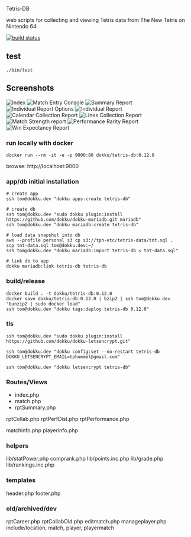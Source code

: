 Tetris-DB

web scripts for collecting and viewing Tetris data from The New Tetris on Nintendo 64

[![build status](https://secure.travis-ci.org/tphummel/tetris-db.png)](http://travis-ci.org/tphummel/tetris-db)

## test

    ./bin/test

## Screenshots

![Index](https://i.imgur.com/25KInQR.png)
![Match Entry Console](https://i.imgur.com/7UcwfxT.png)
![Summary Report](https://i.imgur.com/1HoJnlz.png)
![Individual Report Options](http://i.imgur.com/u4GFseg.png)
![Individual Report](http://i.imgur.com/zaIx17V.png)
![Calendar Collection Report](http://i.imgur.com/wbKtR6o.png)
![Lines Collection Report](http://i.imgur.com/vAGWbyQ.png)
![Match Strength report](http://i.imgur.com/3ZYUojk.png)
![Performance Rarity Report](http://i.imgur.com/pQsmI4V.png)
![Win Expectancy Report](http://i.imgur.com/mp4ip0M.png)

### run locally with docker

```
docker run --rm -it -e -p 9000:80 dokku/tetris-db:0.12.0
```
browse: http://localhost:9000

### app/db initial installation

```
# create app
ssh tom@dokku.dev "dokku apps:create tetris-db"

# create db
ssh tom@dokku.dev "sudo dokku plugin:install https://github.com/dokku/dokku-mariadb.git mariadb"
ssh tom@dokku.dev "dokku mariadb:create tetris-db"

# load data snapshot into db
aws --profile personal s3 cp s3://tph-etc/tetris-data/tnt.sql .
scp tnt-data.sql tom@dokku.dev:~/
ssh tom@dokku.dev "dokku mariadb:import tetris-db < tnt-data.sql"

# link db to app
dokku mariadb:link tetris-db tetris-db
```

### build/release

```
docker build . -t dokku/tetris-db:0.12.0
docker save dokku/tetris-db:0.12.0 | bzip2 | ssh tom@dokku.dev "bunzip2 | sudo docker load"
ssh tom@dokku.dev "dokku tags:deploy tetris-db 0.12.0"
```

### tls

```
ssh tom@dokku.dev "sudo dokku plugin:install https://github.com/dokku/dokku-letsencrypt.git"

ssh tom@dokku.dev "dokku config:set --no-restart tetris-db DOKKU_LETSENCRYPT_EMAIL=tphummel@gmail.com"

ssh tom@dokku.dev "dokku letsencrypt tetris-db"

```

### Routes/Views
- index.php
- match.php
- rptSummary.php

rptCollab.php
rptPerfDist.php
rptPerformance.php

matchinfo.php
playerinfo.php

### helpers
lib/statPower.php
comprank.php
lib/points.inc.php
lib/grade.php
lib/rankings.inc.php

### templates
header.php
footer.php

### old/archived/dev
rptCareer.php
rptCollabOld.php
editmatch.php
manageplayer.php
include/location, match, player, playermatch
